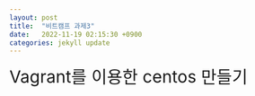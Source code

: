 ```yaml
---
layout: post
title:  "비트캠프 과제3"
date:   2022-11-19 02:15:30 +0900
categories: jekyll update
---
```


<span style="font-size:30px;">Vagrant를 이용한 centos 만들기</span>


